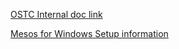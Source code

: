 
[OSTC Internal doc link](https://microsoft.sharepoint.com/teams/OSTC/SitePages/Home.aspx)

[Mesos for Windows Setup information](https://microsoft.sharepoint.com/teams/OSTC/_layouts/15/doc.aspx?sourcedoc=%7B0343E111-244E-4ACF-91A8-5DB05B92A207%7D&file=MesosOnWindowsE2E.docx&action=edit&Source=https%3A%2F%2Fmicrosoft%2Esharepoint%2Ecom%2Fteams%2Fostc%2FSitePages%2FHome%2Easpx%3FRootFolder%3D%252Fteams%252FOSTC%252FShared%2520Documents%252FMesos%252FMesos%26FolderCTID%3D0x012000D891BABAF5534B42B937CC0E60938029%26View%3D%257B4BA2B86A%252DFC76%252D4636%252DBE77%252DCA12FBCB6B1B%257D)
